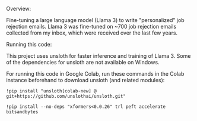 Overview:

Fine-tuning a large language model (Llama 3) to write "personalized" job rejection emails. Llama 3 was fine-tuned on ~700 job rejection emails collected from my inbox, which were received over the last few years.


Running this code:

This project uses unsloth for faster inference and training of Llama 3. Some of the dependencies for unsloth are not available on Windows.

For running this code in Google Colab, run these commands in the Colab instance beforehand to download unsloth (and related modules):

```
!pip install "unsloth[colab-new] @ git+https://github.com/unslothai/unsloth.git"

!pip install --no-deps "xformers<0.0.26" trl peft accelerate bitsandbytes
```
